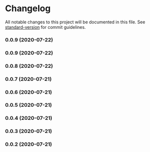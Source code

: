 # Changelog

All notable changes to this project will be documented in this file. See [standard-version](https://github.com/conventional-changelog/standard-version) for commit guidelines.

### 0.0.9 (2020-07-22)

### 0.0.9 (2020-07-22)

### 0.0.8 (2020-07-22)

### 0.0.7 (2020-07-21)

### 0.0.6 (2020-07-21)

### 0.0.5 (2020-07-21)

### 0.0.4 (2020-07-21)

### 0.0.3 (2020-07-21)

### 0.0.2 (2020-07-21)
